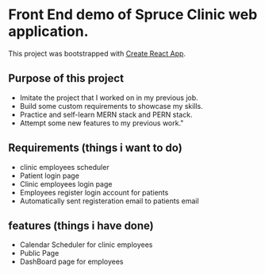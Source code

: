 # Front End demo of Spruce Clinic web application.

This project was bootstrapped with [Create React App](https://github.com/facebook/create-react-app).

## Purpose of this project

- Imitate the project that I worked on in my previous job.
- Build some custom requirements to showcase my skills.
- Practice and self-learn MERN stack and PERN stack.
- Attempt some new features to my previous work."

## Requirements (things i want to do)

- clinic employees scheduler
- Patient login page
- Clinic employees login page
- Employees register login account for patients
- Automatically sent registeration email to patients email

## features (things i have done)

- Calendar Scheduler for clinic employees
- Public Page
- DashBoard page for employees
